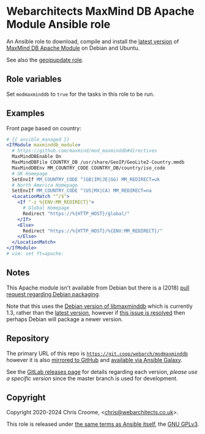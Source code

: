 # Webarchitects MaxMind DB Apache Module Ansible role

An Ansible role to download, compile and install the [latest version](https://github.com/maxmind/mod_maxminddb/releases) of [MaxMind DB Apache Module](https://github.com/maxmind/mod_maxminddb) on Debian and Ubuntu.

See also the [geoipupdate role](https://git.coop/webarch/geoipupdate).

## Role variables

Set `modmaxminddb` to `true` for the tasks in this role to be run.

## Examples

Front page based on country:

```apache
# {{ ansible_managed }}
<IfModule maxminddb_module>
  # https://github.com/maxmind/mod_maxminddb#directives
  MaxMindDBEnable On
  MaxMindDBFile COUNTRY_DB /usr/share/GeoIP/GeoLite2-Country.mmdb
  MaxMindDBEnv MM_COUNTRY_CODE COUNTRY_DB/country/iso_code
  # UK Homepage
  SetEnvIf MM_COUNTRY_CODE ^(GB|IM|JE|GG) MM_REDIRECT=uk
  # North America Homepage
  SetEnvIf MM_COUNTRY_CODE ^(US|MX|CA) MM_REDIRECT=na
  <LocationMatch "^/$">
    <If "-z %{ENV:MM_REDIRECT}">
      # Global Homepage
      Redirect "https://%{HTTP_HOST}/global/"
    </If>
    <Else>
      Redirect "https://%{HTTP_HOST}/%{ENV:MM_REDIRECT}/"
    </Else>
  </LocationMatch>
</IfModule>
# vim: set ft=apache:
```

## Notes

This Apache module isn't available from Debian but there is a (2018) [pull request regarding Debian packaging](https://github.com/maxmind/mod_maxminddb/pull/58).

Note that this uses the [Debian version of libmaxminddb](https://packages.debian.org/buster/libmaxminddb0) which is currently 1.3, rather than the [latest version](https://github.com/maxmind/libmaxminddb/releases/latest), however if [this issue is resolved](https://github.com/maxmind/libmaxminddb/issues/225) then perhaps Debian will package a newer version.

## Repository

The primary URL of this repo is [`https://git.coop/webarch/modmaxminddb`](https://git.coop/webarch/modmaxminddb) however it is also [mirrored to GitHub](https://github.com/webarch-coop/ansible-role-modmaxminddb) and [available via Ansible
Galaxy](https://galaxy.ansible.com/chriscroome/modmaxminddb).

See the [GitLab releases page](https://git.coop/webarch/modmaxminddb/-/releases) for details regarding each version, *please use a specific version* since the master branch is used for development.

## Copyright

Copyright 2020-2024 Chris Croome, &lt;[chris@webarchitects.co.uk](mailto:chris@webarchitects.co.uk)&gt;.

This role is released under [the same terms as Ansible itself](https://github.com/ansible/ansible/blob/devel/COPYING), the [GNU GPLv3](LICENSE).
